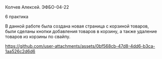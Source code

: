 Колчев Алексей. ЭФБО-04-22

6 практика

В данной работе была создана новая страница с корзиной товаров, были сделаны кнопки добавления товаров в корзину, а также удаление товаров из корзины по свайпу.


https://github.com/user-attachments/assets/0bf568cb-47d8-4dd6-b3ca-1aa526c2d6d6

